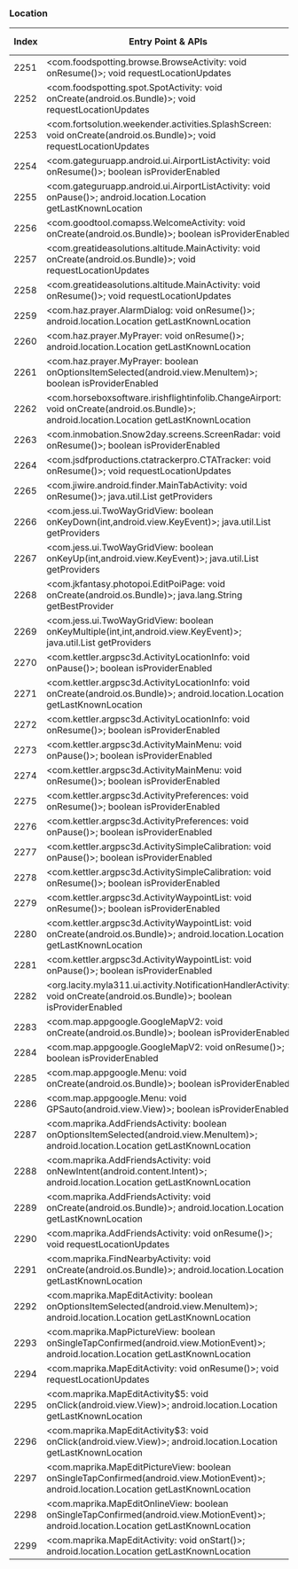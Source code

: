 ### Location
| Index | Entry Point & APIs | Screen shot | Resource id | Label |
| ------------- | ------------- | ------------- |-------------|-------------|
| 2251 | <com.foodspotting.browse.BrowseActivity: void onResume()>; void requestLocationUpdates | ![](D:\COSMOS\output\py\Play_win8\Travel_Local\com.foodspotting\com.foodspotting.browse.BrowseActivity.png) |  | |
| 2252 | <com.foodspotting.spot.SpotActivity: void onCreate(android.os.Bundle)>; void requestLocationUpdates | ![](D:\COSMOS\output\py\Play_win8\Travel_Local\com.foodspotting\com.foodspotting.spot.SpotActivity.png) |  | |
| 2253 | <com.fortsolution.weekender.activities.SplashScreen: void onCreate(android.os.Bundle)>; void requestLocationUpdates | ![](D:\COSMOS\output\py\Play_win8\Travel_Local\com.fortsolution.weekender.activities\com.fortsolution.weekender.activities.SplashScreen.png) |  | |
| 2254 | <com.gateguruapp.android.ui.AirportListActivity: void onResume()>; boolean isProviderEnabled | ![](D:\COSMOS\output\py\Play_win8\Travel_Local\com.gateguruapp.android\com.gateguruapp.android.ui.AirportListActivity.png) |  | |
| 2255 | <com.gateguruapp.android.ui.AirportListActivity: void onPause()>; android.location.Location getLastKnownLocation | ![](D:\COSMOS\output\py\Play_win8\Travel_Local\com.gateguruapp.android\com.gateguruapp.android.ui.AirportListActivity.png) |  | |
| 2256 | <com.goodtool.comapss.WelcomeActivity: void onCreate(android.os.Bundle)>; boolean isProviderEnabled | ![](D:\COSMOS\output\py\Play_win8\Travel_Local\com.goodtool.four.compass\com.goodtool.comapss.WelcomeActivity.png) |  | |
| 2257 | <com.greatideasolutions.altitude.MainActivity: void onCreate(android.os.Bundle)>; void requestLocationUpdates | ![](D:\COSMOS\output\py\Play_win8\Travel_Local\com.greatideasolutions.altitude\com.greatideasolutions.altitude.MainActivity.png) |  | |
| 2258 | <com.greatideasolutions.altitude.MainActivity: void onResume()>; void requestLocationUpdates | ![](D:\COSMOS\output\py\Play_win8\Travel_Local\com.greatideasolutions.altitude\com.greatideasolutions.altitude.MainActivity.png) |  | |
| 2259 | <com.haz.prayer.AlarmDialog: void onResume()>; android.location.Location getLastKnownLocation | ![](D:\COSMOS\output\py\Play_win8\Travel_Local\com.haz.prayer\com.haz.prayer.AlarmDialog.png) |  | |
| 2260 | <com.haz.prayer.MyPrayer: void onResume()>; android.location.Location getLastKnownLocation | ![](D:\COSMOS\output\py\Play_win8\Travel_Local\com.haz.prayer\com.haz.prayer.MyPrayer.png) |  | |
| 2261 | <com.haz.prayer.MyPrayer: boolean onOptionsItemSelected(android.view.MenuItem)>; boolean isProviderEnabled | ![](D:\COSMOS\output\py\Play_win8\Travel_Local\com.haz.prayer\com.haz.prayer.MyPrayer.png) |  | |
| 2262 | <com.horseboxsoftware.irishflightinfolib.ChangeAirport: void onCreate(android.os.Bundle)>; android.location.Location getLastKnownLocation | ![](D:\COSMOS\output\py\Play_win8\Travel_Local\com.horseboxsoftware.WORLD\com.horseboxsoftware.irishflightinfolib.ChangeAirport.png) |  | |
| 2263 | <com.inmobation.Snow2day.screens.ScreenRadar: void onResume()>; boolean isProviderEnabled | ![](D:\COSMOS\output\py\Play_win8\Travel_Local\com.inmobation.Snow2day\com.inmobation.Snow2day.screens.ScreenRadar.png) |  | |
| 2264 | <com.jsdfproductions.ctatrackerpro.CTATracker: void onResume()>; void requestLocationUpdates | ![](D:\COSMOS\output\py\Play_win8\Travel_Local\com.jasonshah.ctatracker\com.jsdfproductions.ctatrackerpro.CTATracker.png) |  | |
| 2265 | <com.jiwire.android.finder.MainTabActivity: void onResume()>; java.util.List getProviders | ![](D:\COSMOS\output\py\Play_win8\Travel_Local\com.jiwire.android.finder\com.jiwire.android.finder.MainTabActivity.png) |  | |
| 2266 | <com.jess.ui.TwoWayGridView: boolean onKeyDown(int,android.view.KeyEvent)>; java.util.List getProviders | ![](D:\COSMOS\output\py\Play_win8\Travel_Local\com.jkfantasy.photopoi\com.jkfantasy.photopoi.EditPoiPage.png) | {'2131492985': <sensitive_component.SensitiveComponent.SensitiveView object at 0x0000026CFFED8588>} | |
| 2267 | <com.jess.ui.TwoWayGridView: boolean onKeyUp(int,android.view.KeyEvent)>; java.util.List getProviders | ![](D:\COSMOS\output\py\Play_win8\Travel_Local\com.jkfantasy.photopoi\com.jkfantasy.photopoi.EditPoiPage.png) | {'2131492985': <sensitive_component.SensitiveComponent.SensitiveView object at 0x0000026CFFED8978>} | |
| 2268 | <com.jkfantasy.photopoi.EditPoiPage: void onCreate(android.os.Bundle)>; java.lang.String getBestProvider | ![](D:\COSMOS\output\py\Play_win8\Travel_Local\com.jkfantasy.photopoi\com.jkfantasy.photopoi.EditPoiPage.png) |  | |
| 2269 | <com.jess.ui.TwoWayGridView: boolean onKeyMultiple(int,int,android.view.KeyEvent)>; java.util.List getProviders | ![](D:\COSMOS\output\py\Play_win8\Travel_Local\com.jkfantasy.photopoi\com.jkfantasy.photopoi.EditPoiPage.png) | {'2131492985': <sensitive_component.SensitiveComponent.SensitiveView object at 0x0000026CFFED8240>} | |
| 2270 | <com.kettler.argpsc3d.ActivityLocationInfo: void onPause()>; boolean isProviderEnabled | ![](D:\COSMOS\output\py\Play_win8\Travel_Local\com.kettler.argpsc3d\com.kettler.argpsc3d.ActivityLocationInfo.png) |  | |
| 2271 | <com.kettler.argpsc3d.ActivityLocationInfo: void onCreate(android.os.Bundle)>; android.location.Location getLastKnownLocation | ![](D:\COSMOS\output\py\Play_win8\Travel_Local\com.kettler.argpsc3d\com.kettler.argpsc3d.ActivityLocationInfo.png) |  | |
| 2272 | <com.kettler.argpsc3d.ActivityLocationInfo: void onResume()>; boolean isProviderEnabled | ![](D:\COSMOS\output\py\Play_win8\Travel_Local\com.kettler.argpsc3d\com.kettler.argpsc3d.ActivityLocationInfo.png) |  | |
| 2273 | <com.kettler.argpsc3d.ActivityMainMenu: void onPause()>; boolean isProviderEnabled | ![](D:\COSMOS\output\py\Play_win8\Travel_Local\com.kettler.argpsc3d\com.kettler.argpsc3d.ActivityMainMenu.png) |  | |
| 2274 | <com.kettler.argpsc3d.ActivityMainMenu: void onResume()>; boolean isProviderEnabled | ![](D:\COSMOS\output\py\Play_win8\Travel_Local\com.kettler.argpsc3d\com.kettler.argpsc3d.ActivityMainMenu.png) |  | |
| 2275 | <com.kettler.argpsc3d.ActivityPreferences: void onResume()>; boolean isProviderEnabled | ![](D:\COSMOS\output\py\Play_win8\Travel_Local\com.kettler.argpsc3d\com.kettler.argpsc3d.ActivityPreferences.png) |  | |
| 2276 | <com.kettler.argpsc3d.ActivityPreferences: void onPause()>; boolean isProviderEnabled | ![](D:\COSMOS\output\py\Play_win8\Travel_Local\com.kettler.argpsc3d\com.kettler.argpsc3d.ActivityPreferences.png) |  | |
| 2277 | <com.kettler.argpsc3d.ActivitySimpleCalibration: void onPause()>; boolean isProviderEnabled | ![](D:\COSMOS\output\py\Play_win8\Travel_Local\com.kettler.argpsc3d\com.kettler.argpsc3d.ActivitySimpleCalibration.png) |  | |
| 2278 | <com.kettler.argpsc3d.ActivitySimpleCalibration: void onResume()>; boolean isProviderEnabled | ![](D:\COSMOS\output\py\Play_win8\Travel_Local\com.kettler.argpsc3d\com.kettler.argpsc3d.ActivitySimpleCalibration.png) |  | |
| 2279 | <com.kettler.argpsc3d.ActivityWaypointList: void onResume()>; boolean isProviderEnabled | ![](D:\COSMOS\output\py\Play_win8\Travel_Local\com.kettler.argpsc3d\com.kettler.argpsc3d.ActivityWaypointList.png) |  | |
| 2280 | <com.kettler.argpsc3d.ActivityWaypointList: void onCreate(android.os.Bundle)>; android.location.Location getLastKnownLocation | ![](D:\COSMOS\output\py\Play_win8\Travel_Local\com.kettler.argpsc3d\com.kettler.argpsc3d.ActivityWaypointList.png) |  | |
| 2281 | <com.kettler.argpsc3d.ActivityWaypointList: void onPause()>; boolean isProviderEnabled | ![](D:\COSMOS\output\py\Play_win8\Travel_Local\com.kettler.argpsc3d\com.kettler.argpsc3d.ActivityWaypointList.png) |  | |
| 2282 | <org.lacity.myla311.ui.activity.NotificationHandlerActivity: void onCreate(android.os.Bundle)>; boolean isProviderEnabled | ![](D:\COSMOS\output\py\Play_win8\Travel_Local\com.LA.MyLA311\org.lacity.myla311.ui.activity.NotificationHandlerActivity.png) |  | |
| 2283 | <com.map.appgoogle.GoogleMapV2: void onCreate(android.os.Bundle)>; boolean isProviderEnabled | ![](D:\COSMOS\output\py\Play_win8\Travel_Local\com.map.appgoogle\com.map.appgoogle.GoogleMapV2.png) |  | |
| 2284 | <com.map.appgoogle.GoogleMapV2: void onResume()>; boolean isProviderEnabled | ![](D:\COSMOS\output\py\Play_win8\Travel_Local\com.map.appgoogle\com.map.appgoogle.GoogleMapV2.png) |  | |
| 2285 | <com.map.appgoogle.Menu: void onCreate(android.os.Bundle)>; boolean isProviderEnabled | ![](D:\COSMOS\output\py\Play_win8\Travel_Local\com.map.appgoogle\com.map.appgoogle.Menu.png) |  | |
| 2286 | <com.map.appgoogle.Menu: void GPSauto(android.view.View)>; boolean isProviderEnabled | ![](D:\COSMOS\output\py\Play_win8\Travel_Local\com.map.appgoogle\com.map.appgoogle.Menu.png) |  | |
| 2287 | <com.maprika.AddFriendsActivity: boolean onOptionsItemSelected(android.view.MenuItem)>; android.location.Location getLastKnownLocation | ![](D:\COSMOS\output\py\Play_win8\Travel_Local\com.maprika\com.maprika.AddFriendsActivity.png) |  | |
| 2288 | <com.maprika.AddFriendsActivity: void onNewIntent(android.content.Intent)>; android.location.Location getLastKnownLocation | ![](D:\COSMOS\output\py\Play_win8\Travel_Local\com.maprika\com.maprika.AddFriendsActivity.png) |  | |
| 2289 | <com.maprika.AddFriendsActivity: void onCreate(android.os.Bundle)>; android.location.Location getLastKnownLocation | ![](D:\COSMOS\output\py\Play_win8\Travel_Local\com.maprika\com.maprika.AddFriendsActivity.png) |  | |
| 2290 | <com.maprika.AddFriendsActivity: void onResume()>; void requestLocationUpdates | ![](D:\COSMOS\output\py\Play_win8\Travel_Local\com.maprika\com.maprika.AddFriendsActivity.png) |  | |
| 2291 | <com.maprika.FindNearbyActivity: void onCreate(android.os.Bundle)>; android.location.Location getLastKnownLocation | ![](D:\COSMOS\output\py\Play_win8\Travel_Local\com.maprika\com.maprika.FindNearbyActivity.png) |  | |
| 2292 | <com.maprika.MapEditActivity: boolean onOptionsItemSelected(android.view.MenuItem)>; android.location.Location getLastKnownLocation | ![](D:\COSMOS\output\py\Play_win8\Travel_Local\com.maprika\com.maprika.MapEditActivity.png) |  | |
| 2293 | <com.maprika.MapPictureView: boolean onSingleTapConfirmed(android.view.MotionEvent)>; android.location.Location getLastKnownLocation | ![](D:\COSMOS\output\py\Play_win8\Travel_Local\com.maprika\com.maprika.SelectPlaceActivity.png) | {'2131492961': <sensitive_component.SensitiveComponent.SensitiveView object at 0x0000026CFFE5F630>} | |
| 2294 | <com.maprika.MapEditActivity: void onResume()>; void requestLocationUpdates | ![](D:\COSMOS\output\py\Play_win8\Travel_Local\com.maprika\com.maprika.MapEditActivity.png) |  | |
| 2295 | <com.maprika.MapEditActivity$5: void onClick(android.view.View)>; android.location.Location getLastKnownLocation | ![](D:\COSMOS\output\py\Play_win8\Travel_Local\com.maprika\com.maprika.MapEditActivity.png) |  | |
| 2296 | <com.maprika.MapEditActivity$3: void onClick(android.view.View)>; android.location.Location getLastKnownLocation | ![](D:\COSMOS\output\py\Play_win8\Travel_Local\com.maprika\com.maprika.MapEditActivity.png) |  | |
| 2297 | <com.maprika.MapEditPictureView: boolean onSingleTapConfirmed(android.view.MotionEvent)>; android.location.Location getLastKnownLocation | ![](D:\COSMOS\output\py\Play_win8\Travel_Local\com.maprika\com.maprika.SelectPlaceActivity.png) | {'2131492961': <sensitive_component.SensitiveComponent.SensitiveView object at 0x0000026CFFE5FBE0>} | |
| 2298 | <com.maprika.MapEditOnlineView: boolean onSingleTapConfirmed(android.view.MotionEvent)>; android.location.Location getLastKnownLocation | ![](D:\COSMOS\output\py\Play_win8\Travel_Local\com.maprika\com.maprika.MapEditActivity.png) | {'2131492963': <sensitive_component.SensitiveComponent.SensitiveView object at 0x0000026CFFDD3A20>} | |
| 2299 | <com.maprika.MapEditActivity: void onStart()>; android.location.Location getLastKnownLocation | ![](D:\COSMOS\output\py\Play_win8\Travel_Local\com.maprika\com.maprika.MapEditActivity.png) |  | |
